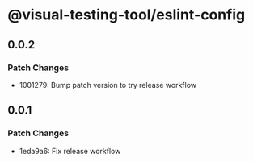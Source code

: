 # @visual-testing-tool/eslint-config

## 0.0.2

### Patch Changes

- 1001279: Bump patch version to try release workflow

## 0.0.1

### Patch Changes

- 1eda9a6: Fix release workflow

